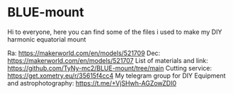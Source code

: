 # BLUE-mount


Hi to everyone, here you can find some of the files i used to make my DIY harmonic equatorial mount

Ra: https://makerworld.com/en/models/521709
Dec: https://makerworld.com/en/models/521707
List of materials and link: https://github.com/TyNy-mc2/BLUE-mount/tree/main
Cutting service: https://get.xometry.eu/r/35615f4cc4
My telegram group for DIY Equipment and astrophotography: https://t.me/+VjSHwh-AGZowZDI0
